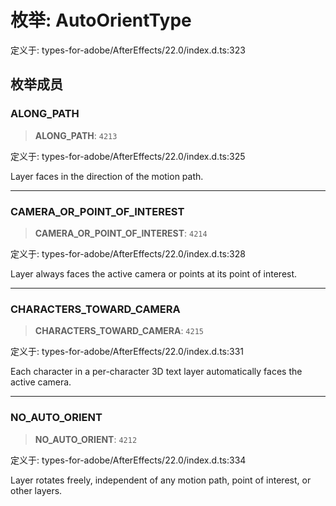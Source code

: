 # 枚举: AutoOrientType

定义于: types-for-adobe/AfterEffects/22.0/index.d.ts:323

## 枚举成员

### ALONG\_PATH

> **ALONG\_PATH**: `4213`

定义于: types-for-adobe/AfterEffects/22.0/index.d.ts:325

Layer faces in the direction of the motion path.

***

### CAMERA\_OR\_POINT\_OF\_INTEREST

> **CAMERA\_OR\_POINT\_OF\_INTEREST**: `4214`

定义于: types-for-adobe/AfterEffects/22.0/index.d.ts:328

Layer always faces the active camera or points at its point of interest.

***

### CHARACTERS\_TOWARD\_CAMERA

> **CHARACTERS\_TOWARD\_CAMERA**: `4215`

定义于: types-for-adobe/AfterEffects/22.0/index.d.ts:331

Each character in a per-character 3D text layer automatically faces the active camera.

***

### NO\_AUTO\_ORIENT

> **NO\_AUTO\_ORIENT**: `4212`

定义于: types-for-adobe/AfterEffects/22.0/index.d.ts:334

Layer rotates freely, independent of any motion path, point of interest, or other layers.
